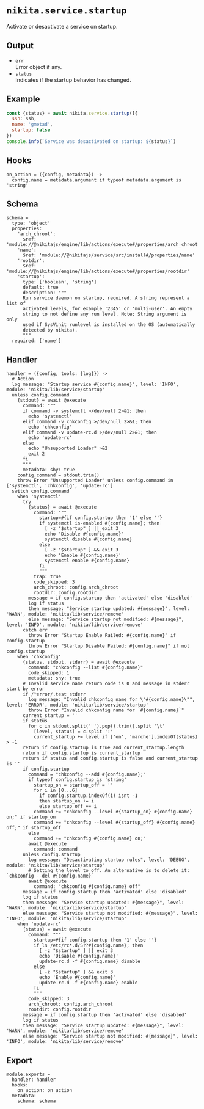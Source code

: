 
# `nikita.service.startup`

Activate or desactivate a service on startup.

## Output

* `err`   
  Error object if any.   
* `status`   
  Indicates if the startup behavior has changed.   

## Example

```js
const {status} = await nikita.service.startup([{
  ssh: ssh,
  name: 'gmetad',
  startup: false
})
console.info(`Service was desactivated on startup: ${status}`)
```

## Hooks

    on_action = ({config, metadata}) ->
      config.name = metadata.argument if typeof metadata.argument is 'string'

## Schema

    schema =
      type: 'object'
      properties:
        'arch_chroot':
          $ref: 'module://@nikitajs/engine/lib/actions/execute#/properties/arch_chroot'
        'name':
          $ref: 'module://@nikitajs/service/src/install#/properties/name'
        'rootdir':
          $ref: 'module://@nikitajs/engine/lib/actions/execute#/properties/rootdir'
        'startup':
          type: ['boolean', 'string']
          default: true
          description: """
          Run service daemon on startup, required. A string represent a list of
          activated levels, for example '2345' or 'multi-user'. An empty
          string to not define any run level. Note: String argument is only
          used if SysVinit runlevel is installed on the OS (automatically
          detected by nikita).
          """
      required: ['name']

## Handler

    handler = ({config, tools: {log}}) ->
      # Action
      log message: "Startup service #{config.name}", level: 'INFO', module: 'nikita/lib/service/startup'
      unless config.command
        {stdout} = await @execute
          command: """
          if command -v systemctl >/dev/null 2>&1; then
            echo 'systemctl'
          elif command -v chkconfig >/dev/null 2>&1; then
            echo 'chkconfig'
          elif command -v update-rc.d >/dev/null 2>&1; then
            echo 'update-rc'
          else
            echo "Unsupported Loader" >&2
            exit 2
          fi
          """
          metadata: shy: true
        config.command = stdout.trim()
        throw Error "Unsupported Loader" unless config.command in ['systemctl', 'chkconfig', 'update-rc']
      switch config.command
        when 'systemctl'
          try
            {status} = await @execute
              command: """
                startup=#{if config.startup then '1' else ''}
                if systemctl is-enabled #{config.name}; then
                  [ -z "$startup" ] || exit 3
                  echo 'Disable #{config.name}'
                  systemctl disable #{config.name}
                else
                  [ -z "$startup" ] && exit 3
                  echo 'Enable #{config.name}'
                  systemctl enable #{config.name}
                fi
                """
              trap: true
              code_skipped: 3
              arch_chroot: config.arch_chroot
              rootdir: config.rootdir
            message = if config.startup then 'activated' else 'disabled'
            log if status
            then message: "Service startup updated: #{message}", level: 'WARN', module: 'nikita/lib/service/remove'
            else message: "Service startup not modified: #{message}", level: 'INFO', module: 'nikita/lib/service/remove'
          catch err
            throw Error "Startup Enable Failed: #{config.name}" if config.startup
            throw Error "Startup Disable Failed: #{config.name}" if not config.startup
        when 'chkconfig'
          {status, stdout, stderr} = await @execute
            command: "chkconfig --list #{config.name}"
            code_skipped: 1
            metadata: shy: true
          # Invalid service name return code is 0 and message in stderr start by error
          if /^error/.test stderr
            log message: "Invalid chkconfig name for \"#{config.name}\"", level: 'ERROR', module: 'nikita/lib/service/startup'
            throw Error "Invalid chkconfig name for `#{config.name}`"
          current_startup = ''
          if status
            for c in stdout.split(' ').pop().trim().split '\t'
              [level, status] = c.split ':'
              current_startup += level if ['on', 'marche'].indexOf(status) > -1
          return if config.startup is true and current_startup.length
          return if config.startup is current_startup
          return if status and config.startup is false and current_startup is ''
          if config.startup
            command = "chkconfig --add #{config.name};"
            if typeof config.startup is 'string'
              startup_on = startup_off = ''
              for i in [0...6]
                if config.startup.indexOf(i) isnt -1
                then startup_on += i
                else startup_off += i
              command += "chkconfig --level #{startup_on} #{config.name} on;" if startup_on
              command += "chkconfig --level #{startup_off} #{config.name} off;" if startup_off
            else
              command += "chkconfig #{config.name} on;"
            await @execute
              command: command
          unless config.startup
            log message: "Desactivating startup rules", level: 'DEBUG', module: 'nikita/lib/service/startup'
            # Setting the level to off. An alternative is to delete it: `chkconfig --del #{config.name}`
            await @execute
              command: "chkconfig #{config.name} off"
          message = if config.startup then 'activated' else 'disabled'
          log if status
          then message: "Service startup updated: #{message}", level: 'WARN', module: 'nikita/lib/service/startup'
          else message: "Service startup not modified: #{message}", level: 'INFO', module: 'nikita/lib/service/startup'
        when 'update-rc'
          {status} = await @execute
            command: """
              startup=#{if config.startup then '1' else ''}
              if ls /etc/rc*.d/S??#{config.name}; then
                [ -z "$startup" ] || exit 3
                echo 'Disable #{config.name}'
                update-rc.d -f #{config.name} disable
              else
                [ -z "$startup" ] && exit 3
                echo 'Enable #{config.name}'
                update-rc.d -f #{config.name} enable
              fi
              """
            code_skipped: 3
            arch_chroot: config.arch_chroot
            rootdir: config.rootdir
          message = if config.startup then 'activated' else 'disabled'
          log if status
          then message: "Service startup updated: #{message}", level: 'WARN', module: 'nikita/lib/service/remove'
          else message: "Service startup not modified: #{message}", level: 'INFO', module: 'nikita/lib/service/remove'

## Export

    module.exports =
      handler: handler
      hooks:
        on_action: on_action
      metadata:
        schema: schema

